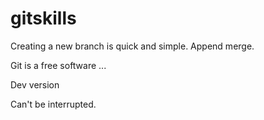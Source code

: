 # gitskills

Creating a new branch is quick and simple.
Append merge.

Git is a free software ...

Dev version

Can't be interrupted.